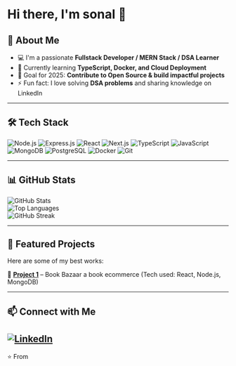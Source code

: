 # Hi there, I'm sonal 👋

## 🚀 About Me
- 💻 I'm a passionate **Fullstack Developer / MERN Stack / DSA Learner**  
- 🌱 Currently learning **TypeScript, Docker, and Cloud Deployment**  
- 🎯 Goal for 2025: **Contribute to Open Source & build impactful projects**  
- ⚡ Fun fact: I love solving **DSA problems** and sharing knowledge on LinkedIn  

---

## 🛠️ Tech Stack
![Node.js](https://img.shields.io/badge/Node.js-43853D?style=for-the-badge&logo=node.js&logoColor=white)
![Express.js](https://img.shields.io/badge/Express.js-000000?style=for-the-badge&logo=express&logoColor=white)
![React](https://img.shields.io/badge/React-20232A?style=for-the-badge&logo=react&logoColor=61DAFB)
![Next.js](https://img.shields.io/badge/Next.js-000000?style=for-the-badge&logo=nextdotjs&logoColor=white)
![TypeScript](https://img.shields.io/badge/TypeScript-007ACC?style=for-the-badge&logo=typescript&logoColor=white)
![JavaScript](https://img.shields.io/badge/JavaScript-F7DF1E?style=for-the-badge&logo=javascript&logoColor=black)
![MongoDB](https://img.shields.io/badge/MongoDB-4EA94B?style=for-the-badge&logo=mongodb&logoColor=white)
![PostgreSQL](https://img.shields.io/badge/PostgreSQL-316192?style=for-the-badge&logo=postgresql&logoColor=white)
![Docker](https://img.shields.io/badge/Docker-2496ED?style=for-the-badge&logo=docker&logoColor=white)
![Git](https://img.shields.io/badge/Git-F05032?style=for-the-badge&logo=git&logoColor=white)

---

## 📊 GitHub Stats
![GitHub Stats](https://github-readme-stats.vercel.app/api?username=<your-username>&show_icons=true&theme=radical)  
![Top Languages](https://github-readme-stats.vercel.app/api/top-langs/?username=<your-username>&layout=compact&theme=radical)  
![GitHub Streak](https://streak-stats.demolab.com?user=<your-username>&theme=radical)  

---

## 🌟 Featured Projects
Here are some of my best works:  

🔹 [**Project 1**](https://github.com/sy875/bookbazaar) – Book Bazaar a book ecommerce (Tech used: React, Node.js, MongoDB)  

---

## 📫 Connect with Me
[![LinkedIn](https://img.shields.io/badge/LinkedIn-0A66C2?style=for-the-badge&logo=linkedin&logoColor=white)](https://linkedin.com/in/<your-linkedin>)  
---

⭐️ From [<your-username>](https://github.com/sy875)
